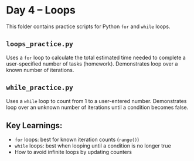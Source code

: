 # Day 4 – Loops

This folder contains practice scripts for Python `for` and `while` loops.

## `loops_practice.py`

Uses a `for` loop to calculate the total estimated time needed to complete a user-specified number of tasks (homework). Demonstrates loop over a known number of iterations.

## `while_practice.py`

Uses a `while` loop to count from 1 to a user-entered number. Demonstrates loop over an unknown number of iterations until a condition becomes false.

## Key Learnings:
- `for` loops: best for known iteration counts (`range()`)
- `while` loops: best when looping until a condition is no longer true
- How to avoid infinite loops by updating counters

